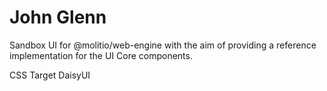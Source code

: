 # John Glenn 

Sandbox UI for @molitio/web-engine with the aim of providing a reference implementation for the UI Core components.

CSS Target DaisyUI
